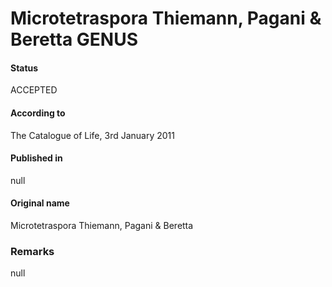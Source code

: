 # Microtetraspora Thiemann, Pagani & Beretta GENUS

#### Status
ACCEPTED

#### According to
The Catalogue of Life, 3rd January 2011

#### Published in
null

#### Original name
Microtetraspora Thiemann, Pagani & Beretta

### Remarks
null